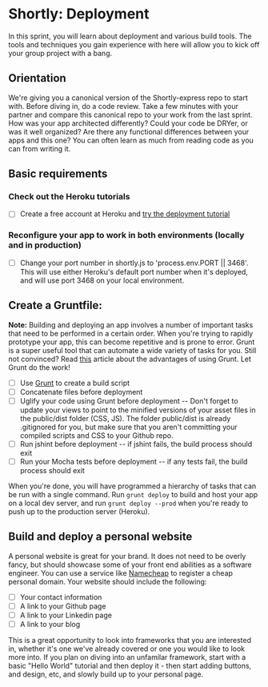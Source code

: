 Shortly: Deployment
==============

In this sprint, you will learn about deployment and various build tools. The tools and techniques you gain experience with here will allow you to kick off your group project with a bang.

## Orientation

We're giving you a canonical version of the Shortly-express repo to start with. Before diving in, do a code review. Take a few minutes with your partner and compare this canonical repo to your work from the last sprint. How was your app architected differently? Could your code be DRYer, or was it well organized? Are there any functional differences between your apps and this one? You can often learn as much from reading code as you can from writing it.


## Basic requirements

### Check out the Heroku tutorials
 * [ ] Create a free account at Heroku and [try the deployment tutorial](https://devcenter.heroku.com/articles/getting-started-with-nodejs#introduction)

### Reconfigure your app to work in both environments (locally and in production)

 * [ ] Change your port number in shortly.js to 'process.env.PORT || 3468'. This will use either Heroku's default port number when it's deployed, and will use port 3468 on your local environment.

## Create a Gruntfile:

**Note:** Building and deploying an app involves a number of important tasks that need to be performed in a certain order. When you're trying to rapidly prototype your app, this can become repetitive and is prone to error. Grunt is a super useful tool that can automate a wide variety of tasks for you. Still not convinced? Read [this](http://24ways.org/2013/grunt-is-not-weird-and-hard/) article about the advantages of using Grunt. Let Grunt do the work!

 * [ ] Use [Grunt](http://gruntjs.com/) to create a build script
 * [ ] Concatenate files before deployment
 * [ ] Uglify your code using Grunt before deployment -- Don't forget to update your views to point to the minified versions of your asset files in the public/dist folder (CSS, JS). The folder public/dist is already .gitignored for you, but make sure that you aren't committing your compiled scripts and CSS to your Github repo.
 * [ ] Run jshint before deployment -- if jshint fails, the build process should exit
 * [ ] Run your Mocha tests before deployment -- if any tests fail, the build process should exit

When you're done, you will have programmed a hierarchy of tasks that can be run with a single command. Run `grunt deploy` to build and host your app on a local dev server, and run `grunt deploy --prod` when you're ready to push up to the production server (Heroku).


## Build and deploy a personal website

A personal website is great for your brand. It does not need to be overly fancy, but should showcase some of your front end abilities as a software engineer. You can use a service like [Namecheap](http://www.namecheap.com) to register a cheap personal domain. Your website should include the following:

  * [ ] Your contact information
  * [ ] A link to your Github page
  * [ ] A link to your Linkedin page
  * [ ] A link to your blog
 
This is a great opportunity to look into frameworks that you are interested in, whether it's one we've already covered or one you would like to look more into. If you plan on diving into an unfamilar framework, start with a basic "Hello World" tutorial and then deploy it - then start adding buttons, and design, etc, and slowly build up to your personal page. 

